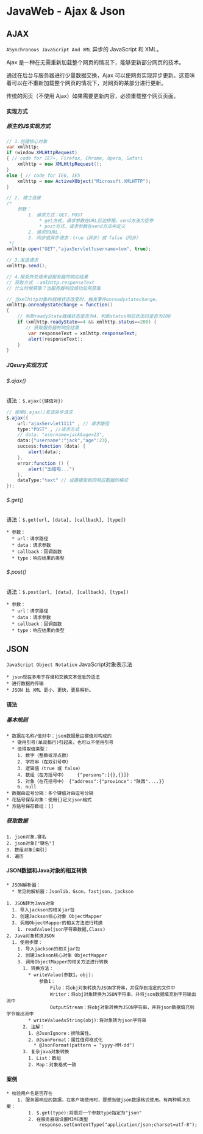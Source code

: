 # JavaWeb - Ajax & Json



## AJAX

`ASynchronous JavaScript And XML` 异步的 JavaScript 和 XML。

Ajax 是一种在无需重新加载整个网页的情况下，能够更新部分网页的技术。

通过在后台与服务器进行少量数据交换，Ajax 可以使网页实现异步更新。这意味着可以在不重新加载整个网页的情况下，对网页的某部分进行更新。

传统的网页（不使用 Ajax）如果需要更新内容，必须重载整个网页页面。

#### 实现方式

##### 原生的JS实现方式

```java
// 1.创建核心对象
var xmlhttp;
if (window.XMLHttpRequest)
{ // code for IE7+, Firefox, Chrome, Opera, Safari
    xmlhttp = new XMLHttpRequest();
}
else { // code for IE6, IE5
    xmlhttp = new ActiveXObject("Microsoft.XMLHTTP");
}

// 2. 建立连接
/*
    参数：
        1. 请求方式：GET、POST
            * get方式，请求参数在URL后边拼接。send方法为空参
            * post方式，请求参数在send方法中定义
        2. 请求的URL：
        3. 同步或异步请求：true（异步）或 false（同步）
 */
xmlhttp.open("GET","ajaxServlet?username=tom", true);

// 3.发送请求
xmlhttp.send();

// 4.接受并处理来自服务器的响应结果
// 获取方式 ：xmlhttp.responseText
// 什么时候获取？当服务器响应成功后再获取

// 当xmlhttp对象的就绪状态改变时，触发事件onreadystatechange。
xmlhttp.onreadystatechange = function()
{
    // 判断readyState就绪状态是否为4，判断status响应状态码是否为200
    if (xmlhttp.readyState==4 && xmlhttp.status==200) {
       // 获取服务器的响应结果
        var responseText = xmlhttp.responseText;
        alert(responseText);
    }
}
```

##### JQeury实现方式

###### $.ajax()

语法：`$.ajax({键值对})`

```java
// 使用$.ajax()发送异步请求
$.ajax({
    url:"ajaxServlet1111" , // 请求路径
    type:"POST" , //请求方式
    // data: "username=jack&age=23",
    data:{"username":"jack","age":23},
    success:function (data) {
        alert(data);
    },
    error:function () {
        alert("出错啦...")
    },
    dataType:"text" // 设置接受到的响应数据的格式
});
```

###### $.get()

语法：`$.get(url, [data], [callback], [type])`

```
* 参数：
  * url：请求路径
  * data：请求参数
  * callback：回调函数
  * type：响应结果的类型
```

###### $.post()

语法：`$.post(url, [data], [callback], [type])`

```
* 参数：
  * url：请求路径
  * data：请求参数
  * callback：回调函数
  * type：响应结果的类型
```



## JSON

`JavaScript Object Notation` JavaScript对象表示法

```
* json现在多用于存储和交换文本信息的语法
* 进行数据的传输
* JSON 比 XML 更小、更快，更易解析。
```

#### 语法

##### 基本规则

```
* 数据在名称/值对中：json数据是由键值对构成的
  * 键用引号(单双都行)引起来，也可以不使用引号
  * 值得取值类型：
    1. 数字（整数或浮点数）
    2. 字符串（在双引号中）
    3. 逻辑值（true 或 false）
    4. 数组（在方括号中）	{"persons":[{},{}]}
    5. 对象（在花括号中） {"address":{"province"："陕西"....}}
    6. null
* 数据由逗号分隔：多个键值对由逗号分隔
* 花括号保存对象：使用{}定义json格式
* 方括号保存数组：[]
```

##### 获取数据

	1. json对象.键名
	2. json对象["键名"]
	3. 数组对象[索引]
	4. 遍历

#### JSON数据和Java对象的相互转换


	* JSON解析器：
	  * 常见的解析器：Jsonlib，Gson，fastjson，jackson
	
	1. JSON转为Java对象
	  1. 导入jackson的相关jar包
	  2. 创建Jackson核心对象 ObjectMapper
	  3. 调用ObjectMapper的相关方法进行转换
	    1. readValue(json字符串数据,Class)
	2. Java对象转换JSON
	  1. 使用步骤：
	    1. 导入jackson的相关jar包
	    2. 创建Jackson核心对象 ObjectMapper
	    3. 调用ObjectMapper的相关方法进行转换
	      1. 转换方法：
	        * writeValue(参数1，obj):
	            参数1：
	                File：将obj对象转换为JSON字符串，并保存到指定的文件中
	                Writer：将obj对象转换为JSON字符串，并将json数据填充到字符输出流中
	                OutputStream：将obj对象转换为JSON字符串，并将json数据填充到字节输出流中
	        * writeValueAsString(obj):将对象转为json字符串
	      2. 注解：
	        1. @JsonIgnore：排除属性。
	        2. @JsonFormat：属性值得格式化
	          * @JsonFormat(pattern = "yyyy-MM-dd")
	      3. 复杂java对象转换
	        1. List：数组
	        2. Map：对象格式一致

#### 案例

	* 校验用户名是否存在
		1. 服务器响应的数据，在客户端使用时，要想当做json数据格式使用。有两种解决方案：
			1. $.get(type):将最后一个参数type指定为"json"
			2. 在服务器端设置MIME类型
				response.setContentType("application/json;charset=utf-8");





